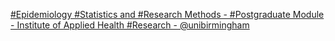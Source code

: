 [#Epidemiology #Statistics and #Research Methods - #Postgraduate Module - Institute of Applied Health #Research - @unibirmingham](https://qi.tc/qi/110879)